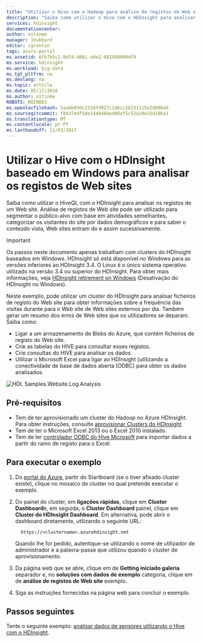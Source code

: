 ```yaml
---
title: "Utilizar o Hive com o Hadoop para análise de registos de Web site - Azure HDInsight | Microsoft Docs"
description: "Saiba como utilizar o Hive com o HDInsight para analisar os registos de Web site. Irá utilizar um ficheiro de registo como entrada para uma tabela do HDInsight e utilizar o HiveQL para consultar os dados."
services: hdinsight
documentationcenter: 
author: nitinme
manager: jhubbard
editor: cgronlun
tags: azure-portal
ms.assetid: 6fb7b5c2-8df4-40b1-a9e2-6815080004f9
ms.service: hdinsight
ms.workload: big-data
ms.tgt_pltfrm: na
ms.devlang: na
ms.topic: article
ms.date: 05/17/2016
ms.author: nitinme
ROBOTS: NOINDEX
ms.openlocfilehash: 5aabb69dc233dfd927c1d6cc1b131115e2d096d4
ms.sourcegitcommit: f8437edf5de144b40aed00af5c52a20e35d10ba1
ms.translationtype: MT
ms.contentlocale: pt-PT
ms.lasthandoff: 11/03/2017
---
```

# <a name="use-hive-with-windows-based-hdinsight-to-analyze-logs-from-websites"></a>Utilizar o Hive com o HDInsight baseado em Windows para analisar os registos de Web sites
Saiba como utilizar o HiveQL com o HDInsight para analisar os registos de um Web site. Análise de registos de Web site pode ser utilizado para segmentar o público-alvo com base em atividades semelhantes, categorizar os visitantes do site por dados demográficos e para saber o conteúdo vista, Web sites entram do e assim sucessivamente.

> [!IMPORTANT]
> Os passos neste documento apenas trabalham com clusters do HDInsight baseados em Windows. HDInsight só está disponível no Windows para as versões inferiores ao HDInsight 3.4. O Linux é o único sistema operativo utilizado na versão 3.4 ou superior do HDInsight. Para obter mais informações, veja [HDInsight retirement on Windows](../hdinsight-component-versioning.md#hdinsight-windows-retirement) (Desativação do HDInsight no Windows).

Neste exemplo, pode utilizar um cluster do HDInsight para analisar ficheiros de registo do Web site para obter informações sobre a frequência das visitas durante para o Web site de Web sites externos por dia. Também gerar um resumo dos erros de Web sites que os utilizadores se deparam. Saiba como:

* Ligar a um armazenamento de Blobs do Azure, que contém ficheiros de registo do Web site.
* Crie as tabelas do HIVE para consultar esses registos.
* Crie consultas do HIVE para analisar os dados.
* Utilizar o Microsoft Excel para ligar ao HDInsight (utilizando a conectividade de base de dados aberta (ODBC) para obter os dados analisados.

![HDI. Samples.Website.Log.Analysis](./media/apache-hive-analyze-website-log/hdinsight-weblogs-sample.png)

## <a name="prerequisites"></a>Pré-requisitos
* Tem de ter aprovisionado um cluster do Hadoop no Azure HDInsight. Para obter instruções, consulte [aprovisionar Clusters do HDInsight](../hdinsight-hadoop-provision-linux-clusters.md).
* Tem de ter o Microsoft Excel 2013 ou o Excel 2010 instalado.
* Tem de ter [controlador ODBC do Hive Microsoft](http://www.microsoft.com/download/details.aspx?id=40886) para importar dados a partir do ramo de registo para o Excel.

## <a name="to-run-the-sample"></a>Para executar o exemplo
1. Do [portal do Azure](https://portal.azure.com/), partir do Startboard (se o tiver afixado cluster existe), clique no mosaico de cluster no qual pretende executar o exemplo.
2. Do painel do cluster, em **ligações rápidas**, clique em **Cluster Dashboard**e, em seguida, o **Cluster Dashboard** painel, clique em **Cluster do HDInsight Dashboard**. Em alternativa, pode abrir o dashboard diretamente, utilizando o seguinte URL:

         https://<clustername>.azurehdinsight.net

    Quando lhe for pedido, autentique-se utilizando o nome de utilizador de administrador e a palavra-passe que utilizou quando o cluster de aprovisionamento.
3. Da página web que se abre, clique em de **Getting iniciado galeria** separador e, no **soluções com dados de exemplo** categoria, clique em de **análise de registos de Web site** exemplo.
4. Siga as instruções fornecidas na página web para concluir o exemplo.

## <a name="next-steps"></a>Passos seguintes
Tente o seguinte exemplo: [analisar dados de sensores utilizando o Hive com o HDInsight](apache-hive-analyze-sensor-data.md).

[hdinsight-sensor-data-sample]: ../hdinsight-use-hive-sensor-data-analysis.md
